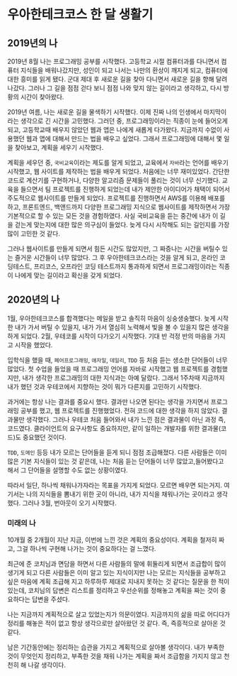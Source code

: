 # 우아한테크코스 한 달 생활기

## 2019년의 나
2019년 8월 나는 프로그래밍 공부를 시작했다.
고등학교 시절 컴퓨터과를 다니면서 컴퓨터 지식들을 배워나갔지만, 성인이 되고 나서는 나만의 환상이 깨지게 되고, 컴퓨터에 대한 흥미를 읽게 됐다.
군대 제대 후 새로운 길을 찾아 다니면서 새로운 길을 향해 달려나갔다.
그러나 그 길을 점점 걷다 보니 점점 나와 맞지 않는 길이라고 생각하고, 다시 방황의 시간이 찾아왔다.

2019년 여름, 나는 새로운 길을 물색하기 시작했다. 이제 진짜 나의 인생에서 마지막이라는 생각으로 긴 시간을 고민했다.
그러던 중, 프로그래밍이라는 직종이 눈에 들어오게 되고, 고등학교때 배우지 않았던 웹과 앱은 나에게 새롭게 다가왔다.
지금까지 수없이 사용했던 웹과 앱에 대해서 만드는 법을 배우고 싶었다.
그래서 프로그래밍에 대해서 몇 일을 찾아보고, 계획을 세우기 시작했다.

계획을 세우던 중, `국비교육`이라는 제도를 알게 되었고, 교육에서 `자바`라는 언어를 배우기 시작했고, 웹 사이트를 제작하는 법을 배우게 되었다.
처음에는 너무 재미있었다. 간단한 코드로 계산기를 구현하거나, 다양한 알고리즘 문제들이 풀리는 것이 너무 신기했다.
교육을 들으면서 팀 프로젝트를 진행하게 되었는데 내가 제안한 아이디어가 채택이 되어서 주도적으로 웹사이트를 만들게 되었다.
프로젝트를 진행하면서 AWS를 이용해 배포를 하고, 프론트엔드, 백앤드까지 다양한 프로그래밍 지식으로 웹사이트를 제작하면서 가장 기본적으로 할 수 있는 모든 것을 경험하였다.
사실 국비교육을 듣는 중간에 내가 이 길을 걷는게 맞는지에 대한 많은 의구심이 들었다.
늦게 다시 시작해도 되는 길인지를 가장 많이 고민한 것 같다.

그러나 웹사이트를 만들게 되면서 힘든 시간도 많았지만, 그 짜증나는 시간을 버틸수 있는 즐거운 시간들이 너무 많았다.
그 후 우아한테크코스라는 것을 알게 되고, 온라인 코딩테스트, 프리코스, 오프라인 코딩 테스트까지 통과하게 되면서 프로그래밍이라는 직종이 나에게 맞는 길이라고 확신을 갖게 되었다.

## 2020년의 나
1월, 우아한테크코스를 합격했다는 메일을 받고 솔직히 마음이 싱숭생숭했다.
늦게 시작한 내가 가서 버틸 수 있을지, 내가 가서 열심히 노력해서 빛을 볼 수 있을지 많은 생각을 하게 되었다.
2월, 우테코를 시작이 다가오기 시작했다. 기대 반 걱정 반의 마음을 가지고 시작을 했었다.

입학식을 했을 때, `페어프로그래밍`, `애자일`, `데일리`, `TDD` 등 처음 듣는 생소한 단어들이 너무 많았다.
첫 수업을 들었을 때 프로그래밍 언어를 자바로 시작했고 웹 프로젝트를 경험했지만, 내가 생각한 프로그래밍의 대한 지식과는 아예 달랐다.
그래서 1주차때 지금까지 내가 했던 것과 우테코에서 지향하는 것이 뭐가 다른지를 고민하기 시작했다.

과거에는 항상 나는 결과를 중요시 했다. 결과만 나오면 된다는 생각을 가지면서 프로그래밍 공부를 했고, 웹 프로젝트를 진행했었다.
전혀 코드에 대한 생각을 하지 않았다. 결과물만 생각했다.
그러나 우테코 처음 들어와서 내가 느낀 점은 결과물이 아닌 과정 즉, 코드였다.
클라이언트의 요구사항도 중요하지만, 같이 일하는 개발자를 위한 결과물(코드)도 중요했던 것이다.

`TDD`, `도메인` 등등 내가 모르는 단어들을 듣게 되니 점점 조급해졌다.
다른 사람들은 이미 많은 기본 지식들이 있는 것 같은데, 나는 처음 듣는 단어들이 너무 많았고,들어봤다고 해서 그 단어들을 설명할 수도 없는 상황이였다.

따라서 일단, 하나씩 채워나가자라는 목표을 가지게 되었다. 모르면 배우면 되는거지. 여기서는 나의 지식들을 뽐내기 위한 곳이 아니라, 내가 지식을 채워나가는 곳이라고 생각했다.
그러나 3월, 번아웃이 오기 시작했다. 

### 미래의 나
10개월 중 2개월이 지난 지금, 이번에 느낀 것은 계획의 중요성이다.
계획을 철저히 짜고, 그걸 하나씩 구현해 나가는 것이 중요하다는 걸 느꼈다.

최근에 준 코치님과 면담을 하면서 다른 사람들의 말에 휘둘리게 되면서 조급합이 많이 생기게 되고 다른 사람들은 이미 알고 있는 지식이지만 나는 모르는 지식들을 공부하고 싶은 마음에 계획 조급해 지고 
하루하루 제대로 지내지 못하는 것 같다는 질문을 한 적이 있는데, 코치님의 답변은 리스트를 정리하고 우선순위를 정해놓고 계획을 짜는 것이 중요하다는 답변을 주셨다.

나는 지금까지 계획적으로 살고 있었는지가 의문이였다. 
지금까지의 삶을 따로 어디다가 정리를 해놓은 적이 없고 항상 생각으로만 살아왔던 것 같다.
즉, 즉흥적으로 살아온 것 같다.

남은 기간동안에는 정리하는 습관을 가지고 계획적으로 살아볼 생각이다.
내가 부족한 것이 무엇인지 정리하고, 부족한 것을 채워 나가는 계획을 짜서 조급함을 가지지 않고 천천히 해 나갈 생각이다.
